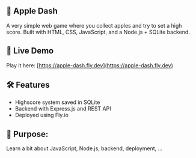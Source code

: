 ## 🍎 Apple Dash

A very simple web game where you collect apples and try to set a high score. Built with HTML, CSS, JavaScript, and a Node.js + SQLite backend.

## 🚀 Live Demo

Play it here: [https://apple-dash.fly.dev](https://apple-dash.fly.dev)

## 🛠️ Features

- Highscore system saved in SQLite
- Backend with Express.js and REST API
- Deployed using Fly.io

## 🎯 Purpose:

Learn a bit about JavaScript, Node.js, backend, deployment, ...
